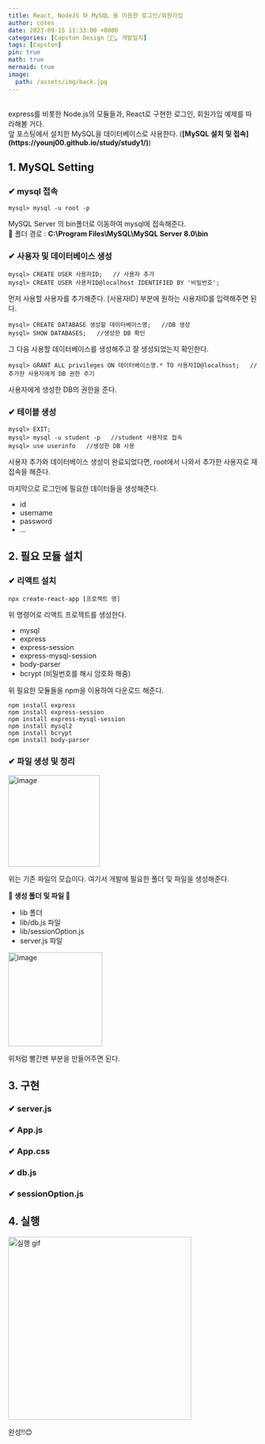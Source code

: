 ```yaml
---
title: React, NodeJS 와 MySQL 을 이용한 로그인/회원가입
author: cotes
date: 2023-09-15 11:33:00 +0800
categories: [Capston Design 👩‍🎓, 개발일지]
tags: [Capston]
pin: true
math: true
mermaid: true
image:
  path: /assets/img/back.jpg
---
```


<br>
express를 비롯한 Node.js의 모듈들과, React로 구현한 로그인, 회원가입 예제를 따라해볼 거다.<br>
앞 포스팅에서 설치한 MySQL을 데이터베이스로 사용한다. (<b>[MySQL 설치 및 접속](https://younj00.github.io/study/study1/)</b>)

## 1. MySQL Setting

### ✔ mysql 접속

```
mysql> mysql -u root -p
```
MySQL Server 의 bin폴더로 이동하여 mysql에 접속해준다.<br>
📁 폴더 경로 : <b>C:\Program Files\MySQL\MySQL Server 8.0\bin</b>


### ✔ 사용자 및 데이터베이스 생성

```
mysql> CREATE USER 사용자ID;   // 사용자 추가
mysql> CREATE USER 사용자ID@localhost IDENTIFIED BY '비밀번호';
```
먼저 사용할 사용자를 추가해준다. [사용자ID] 부분에 원하는 사용자ID를 입력해주면 된다.

```
mysql> CREATE DATABASE 생성할 데이터베이스명;   //DB 생성
mysql> SHOW DATABASES;   //생성한 DB 확인
```
그 다음 사용할 데이터베이스를 생성해주고 잘 생성되었는지 확인한다.


```
mysql> GRANT ALL privileges ON 데이터베이스명.* TO 사용자ID@localhost;   //추가한 사용자에게 DB 권한 주기
```
사용자에게 생성한 DB의 권한을 준다.


### ✔ 테이블 생성

```
mysql> EXIT;
mysql> mysql -u student -p   //student 사용자로 접속
mysql> use userinfo   //생성한 DB 사용
```
사용자 추가와 데이터베이스 생성이 완료되었다면, root에서 나와서 추가한 사용자로 재접속을 해준다. <br>

<script src="https://gist.github.com/YounJ00/5172f2ff424693039afca5d0477a6474.js"></script>
마지막으로 로그인에 필요한 데이터들을 생성해준다.<br>
- id
- username
- password
- ...


## 2. 필요 모듈 설치

### ✔ 리액트 설치
```
npx create-react-app [프로젝트 명]
```
위 명령어로 리액트 프로젝트를 생성한다.

- mysql
- express
- express-session
- express-mysql-session
- body-parser
- bcrypt (비밀번호를 해시 암호화 해줌)

위 필요한 모듈들을 npm을 이용하여 다운로드 해준다.

```
npm install express
npm install express-session
npm install express-mysql-session
npm install mysql2
npm install bcrypt
npm install body-parser
```

### ✔ 파일 생성 및 정리

<img width="185" alt="image" src="https://github.com/YounJ00/YounJ00.github.io/assets/91127380/87df26d1-7aea-479b-a28e-8e60c64859f4">

위는 기존 파일의 모습이다.
여기서 개발에 필요한 폴더 및 파일을 생성해준다.

<b>📂 생성 폴더 및 파일 📂</b>
- lib 폴더
- lib/db.js 파일
- lib/sessionOption.js
- server.js 파일

<img width="190" alt="image" src="https://github.com/YounJ00/YounJ00.github.io/assets/91127380/1ce4299a-8638-4b4f-85ee-e99a56477cee">


위처럼 빨간펜 부분을 만들어주면 된다.

## 3. 구현

### ✔ server.js

<script src="https://gist.github.com/YounJ00/5e90f3aea485d4a209e6070a0ae9364e.js"></script>

### ✔ App.js

<script src="https://gist.github.com/YounJ00/4ec42144ae555dc76ae5464484b19207.js"></script>

### ✔ App.css

<script src="https://gist.github.com/YounJ00/a64a76705ab4cd816867c678a5ed95f4.js"></script>

### ✔ db.js

<script src="https://gist.github.com/YounJ00/7d7aa9fa2fa4f7f272d243061a7cae4b.js"></script>

### ✔ sessionOption.js

<script src="https://gist.github.com/YounJ00/6a5f5c1886b9b7caf46fd7bb1b94aad9.js"></script>

## 4. 실행

<img width="370" alt="실행 gif" src="https://github.com/YounJ00/YounJ00.github.io/assets/91127380/8f322595-66a7-4c50-85c4-1e404a484a25">

완성!!😊